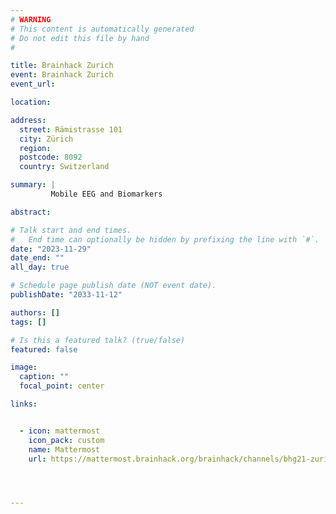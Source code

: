 ```yaml
---
# WARNING
# This content is automatically generated
# Do not edit this file by hand
#

title: Brainhack Zurich
event: Brainhack Zurich
event_url: 

location: 

address:
  street: Rämistrasse 101
  city: Zürich
  region: 
  postcode: 8092
  country: Switzerland

summary: |
         Mobile EEG and Biomarkers

abstract: 

# Talk start and end times.
#   End time can optionally be hidden by prefixing the line with `#`.
date: "2023-11-29"
date_end: ""
all_day: true

# Schedule page publish date (NOT event date).
publishDate: "2033-11-12"

authors: []
tags: []

# Is this a featured talk? (true/false)
featured: false

image:
  caption: ""
  focal_point: center

links:


  - icon: mattermost
    icon_pack: custom
    name: Mattermost
    url: https://mattermost.brainhack.org/brainhack/channels/bhg21-zurich




---
```



